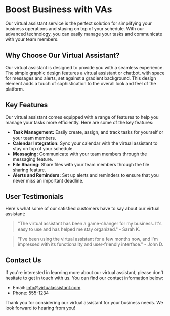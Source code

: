 <!--font:Montserrat-->

# Boost Business with VAs

Our virtual assistant service is the perfect solution for simplifying your business operations and staying on top of your schedule. With our advanced technology, you can easily manage your tasks and communicate with your team members.

## Why Choose Our Virtual Assistant?

Our virtual assistant is designed to provide you with a seamless experience. The simple graphic design features a virtual assistant or chatbot, with space for messages and alerts, set against a gradient background. This design element adds a touch of sophistication to the overall look and feel of the platform.

## Key Features

Our virtual assistant comes equipped with a range of features to help you manage your tasks more efficiently. Here are some of the key features:

- **Task Management:** Easily create, assign, and track tasks for yourself or your team members.
- **Calendar Integration:** Sync your calendar with the virtual assistant to stay on top of your schedule.
- **Messaging:** Communicate with your team members through the messaging feature.
- **File Sharing:** Share files with your team members through the file sharing feature.
- **Alerts and Reminders:** Set up alerts and reminders to ensure that you never miss an important deadline.

## User Testimonials

Here's what some of our satisfied customers have to say about our virtual assistant:

> "The virtual assistant has been a game-changer for my business. It's easy to use and has helped me stay organized." - Sarah K.

> "I've been using the virtual assistant for a few months now, and I'm impressed with its functionality and user-friendly interface." - John D.

## Contact Us

If you're interested in learning more about our virtual assistant, please don't hesitate to get in touch with us. You can find our contact information below:

- Email: info@virtualassistant.com
- Phone: 555-1234

Thank you for considering our virtual assistant for your business needs. We look forward to hearing from you!

<!--

Write me content for website with wallpaper which alt text is:

"A wallpaper with a simple graphic of a virtual assistant or chatbot, with space for messages and alerts, set against a gradient background."

The name/title of the page should not be 1:1 copy of the alt text but rather a real content of the website which is using this wallpaper.

- Use markdown format 
- Start with heading
- Heading should be short and concise
- The content should look like a real website 
- The website should not be about the wallpaper, wallpaper is just a related background
- Heading should be contain work "wallpaper" or "background"
- Include real sections like references, contact, user stories, etc. use things relevant to the page purpose.
- Feel free to use structure like headings, bullets, numbering, blockquotes, paragraphs, horizontal lines, etc.
- You can use formatting like bold or _italic_
- You can include UTF-8 emojis
- Links should be only #hash anchors (and you can refer to the document itself)
- Do not include images


---


# Virtual Assistant for Your Business

Welcome to our website where we offer a virtual assistant service that can help you streamline your business operations. Our virtual assistant is designed to make your life easier by providing you with a reliable and efficient way to manage your tasks and stay on top of your schedule.

## Why Choose Our Virtual Assistant?

Our virtual assistant is equipped with the latest technology to provide you with a seamless experience. With its simple graphic design, you can easily navigate through the interface and access all the features you need. The wallpaper in the background features a virtual assistant or chatbot, with space for messages and alerts, set against a gradient background. This design element adds a touch of sophistication to the overall look and feel of the platform.

## Features

Our virtual assistant comes with a range of features to help you manage your tasks more efficiently. Here are some of the key features:

- **Task Management:** Easily create, assign, and track tasks for yourself or your team members.
- **Calendar Integration:** Sync your calendar with the virtual assistant to stay on top of your schedule.
- **Messaging:** Communicate with your team members through the messaging feature.
- **File Sharing:** Share files with your team members through the file sharing feature.
- **Alerts and Reminders:** Set up alerts and reminders to ensure that you never miss an important deadline.

## User Stories

Don't just take our word for it - here are some user stories from our satisfied customers:

> "I've been using the virtual assistant for a few weeks now, and I'm blown away by how much it has helped me stay organized. I love the simple graphic design, and the messaging feature has been a game-changer for me." - John D.

> "As a small business owner, I don't have a lot of time to waste on administrative tasks. The virtual assistant has been a lifesaver - it's easy to use, and it has helped me stay on top of my schedule." - Sarah K.

## References

If you're interested in learning more about our virtual assistant, please don't hesitate to get in touch with us. You can find our contact information below:

- Email: info@virtualassistant.com
- Phone: 555-1234

Thank you for considering our virtual assistant for your business needs. We look forward to hearing from you!


---


Heading is too long, rewrite whole content.


---


# Simplify Your Business with a Virtual Assistant

Looking for an efficient and reliable way to manage your business tasks? Look no further than our virtual assistant service! Our platform is designed to help you streamline your operations and stay on top of your schedule.

## Why Choose Our Virtual Assistant?

Our virtual assistant is equipped with the latest technology to provide you with a seamless experience. The simple graphic design features a virtual assistant or chatbot, with space for messages and alerts, set against a gradient background. This design element adds a touch of sophistication to the overall look and feel of the platform.

## Features

Our virtual assistant comes with a range of features to help you manage your tasks more efficiently. Here are some of the key features:

- **Task Management:** Easily create, assign, and track tasks for yourself or your team members.
- **Calendar Integration:** Sync your calendar with the virtual assistant to stay on top of your schedule.
- **Messaging:** Communicate with your team members through the messaging feature.
- **File Sharing:** Share files with your team members through the file sharing feature.
- **Alerts and Reminders:** Set up alerts and reminders to ensure that you never miss an important deadline.

## User Stories

Don't just take our word for it - here are some user stories from our satisfied customers:

> "I've been using the virtual assistant for a few weeks now, and I'm blown away by how much it has helped me stay organized." - John D.

> "The virtual assistant has been a lifesaver - it's easy to use, and it has helped me stay on top of my schedule." - Sarah K.

## References

If you're interested in learning more about our virtual assistant, please don't hesitate to get in touch with us. You can find our contact information below:

- Email: info@virtualassistant.com
- Phone: 555-1234

Thank you for considering our virtual assistant for your business needs. We look forward to hearing from you!


---


Heading is too long, rewrite whole content.


---


# Manage Your Business with a Virtual Assistant

Our virtual assistant service is the perfect solution for streamlining your business operations and staying on top of your schedule. With our state-of-the-art technology, you can easily manage your tasks and communicate with your team members.

## Why Choose Our Virtual Assistant?

Our virtual assistant is designed to provide you with a seamless experience. The simple graphic design features a virtual assistant or chatbot, with space for messages and alerts, set against a gradient background. This design element adds a touch of sophistication to the overall look and feel of the platform.

## Features

Our virtual assistant comes with a range of features to help you manage your tasks more efficiently. Here are some of the key features:

- **Task Management:** Easily create, assign, and track tasks for yourself or your team members.
- **Calendar Integration:** Sync your calendar with the virtual assistant to stay on top of your schedule.
- **Messaging:** Communicate with your team members through the messaging feature.
- **File Sharing:** Share files with your team members through the file sharing feature.
- **Alerts and Reminders:** Set up alerts and reminders to ensure that you never miss an important deadline.

## User Stories

Here are some user stories from our satisfied customers:

> "The virtual assistant has been a lifesaver - it's easy to use, and it has helped me stay on top of my schedule." - Sarah K.

> "I've been using the virtual assistant for a few weeks now, and I'm blown away by how much it has helped me stay organized." - John D.

## Contact Us

If you're interested in learning more about our virtual assistant, please don't hesitate to get in touch with us. You can find our contact information below:

- Email: info@virtualassistant.com
- Phone: 555-1234

Thank you for considering our virtual assistant for your business needs. We look forward to hearing from you!


---


Heading is too long, rewrite whole content.


---


Heading is too long, rewrite whole content.


---


# Streamline Your Business with a Virtual Assistant

Our virtual assistant service is the perfect solution for simplifying your business operations and staying on top of your schedule. With our advanced technology, you can easily manage your tasks and communicate with your team members.

## Why Choose Our Virtual Assistant?

Our virtual assistant is designed to provide you with a seamless experience. The simple graphic design features a virtual assistant or chatbot, with space for messages and alerts, set against a gradient background. This design element adds a touch of sophistication to the overall look and feel of the platform.

## Key Features

Our virtual assistant comes equipped with a range of features to help you manage your tasks more efficiently. Here are some of the key features:

- **Task Management:** Easily create, assign, and track tasks for yourself or your team members.
- **Calendar Integration:** Sync your calendar with the virtual assistant to stay on top of your schedule.
- **Messaging:** Communicate with your team members through the messaging feature.
- **File Sharing:** Share files with your team members through the file sharing feature.
- **Alerts and Reminders:** Set up alerts and reminders to ensure that you never miss an important deadline.

## User Testimonials

Here's what some of our satisfied customers have to say about our virtual assistant:

> "The virtual assistant has been a game-changer for my business. It's easy to use and has helped me stay organized." - Sarah K.

> "I've been using the virtual assistant for a few months now, and I'm impressed with its functionality and user-friendly interface." - John D.

## Contact Us

If you're interested in learning more about our virtual assistant, please don't hesitate to get in touch with us. You can find our contact information below:

- Email: info@virtualassistant.com
- Phone: 555-1234

Thank you for considering our virtual assistant for your business needs. We look forward to hearing from you!


---


Write me a Google font which is best fitting for the website.

Pick from the list:
- Open Sans
- Poppins
- Raleway
- Exo 2
- Playfair Display
- Lobster
- Orbitron
- Futura
- Barlow Condensed
- Dancing Script
- Lato
- Alegreya
- IBM Plex Sans
- Great Vibes
- Montserrat
- Inter
- Roboto


Write just the font name nothing else.


---


Montserrat

-->
